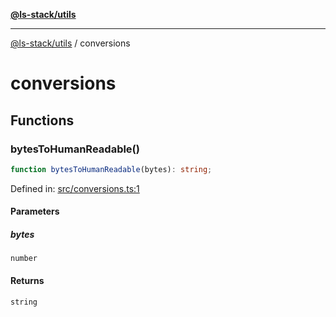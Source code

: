 [**@ls-stack/utils**](README.md)

***

[@ls-stack/utils](modules.md) / conversions

# conversions

## Functions

### bytesToHumanReadable()

```ts
function bytesToHumanReadable(bytes): string;
```

Defined in: [src/conversions.ts:1](https://github.com/lucasols/utils/blob/main/src/conversions.ts#L1)

#### Parameters

##### bytes

`number`

#### Returns

`string`
